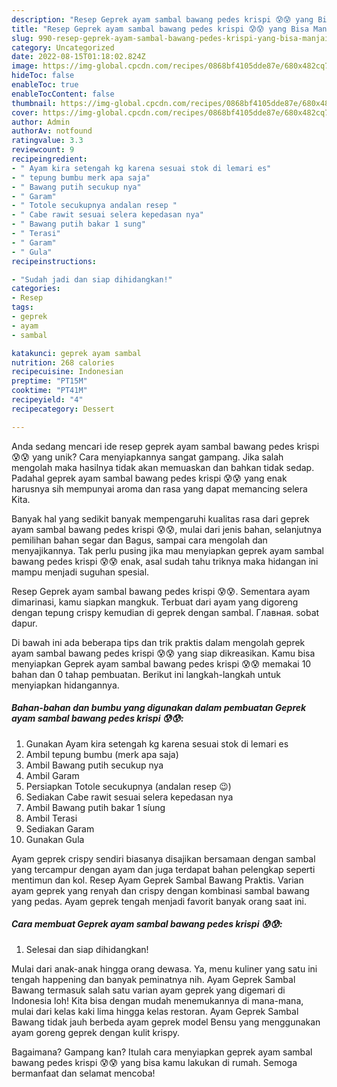 ```yaml
---
description: "Resep Geprek ayam sambal bawang pedes krispi 😰😰 yang Bisa Manjain Lidah"
title: "Resep Geprek ayam sambal bawang pedes krispi 😰😰 yang Bisa Manjain Lidah"
slug: 990-resep-geprek-ayam-sambal-bawang-pedes-krispi-yang-bisa-manjain-lidah
category: Uncategorized
date: 2022-08-15T01:18:02.824Z
image: https://img-global.cpcdn.com/recipes/0868bf4105dde87e/680x482cq70/geprek-ayam-sambal-bawang-pedes-krispi-foto-resep-utama.jpg
hideToc: false
enableToc: true
enableTocContent: false
thumbnail: https://img-global.cpcdn.com/recipes/0868bf4105dde87e/680x482cq70/geprek-ayam-sambal-bawang-pedes-krispi-foto-resep-utama.jpg
cover: https://img-global.cpcdn.com/recipes/0868bf4105dde87e/680x482cq70/geprek-ayam-sambal-bawang-pedes-krispi-foto-resep-utama.jpg
author: Admin
authorAv: notfound
ratingvalue: 3.3
reviewcount: 9
recipeingredient:
- " Ayam kira setengah kg karena sesuai stok di lemari es"
- " tepung bumbu merk apa saja"
- " Bawang putih secukup nya"
- " Garam"
- " Totole secukupnya andalan resep "
- " Cabe rawit sesuai selera kepedasan nya"
- " Bawang putih bakar 1 sung"
- " Terasi"
- " Garam"
- " Gula"
recipeinstructions:

- "Sudah jadi dan siap dihidangkan!"
categories:
- Resep
tags:
- geprek
- ayam
- sambal

katakunci: geprek ayam sambal 
nutrition: 268 calories
recipecuisine: Indonesian
preptime: "PT15M"
cooktime: "PT41M"
recipeyield: "4"
recipecategory: Dessert

---
```





Anda sedang mencari ide resep geprek ayam sambal bawang pedes krispi 😰😰 yang unik? Cara menyiapkannya sangat gampang. Jika salah mengolah maka hasilnya tidak akan memuaskan dan bahkan tidak sedap. Padahal geprek ayam sambal bawang pedes krispi 😰😰 yang enak harusnya sih mempunyai aroma dan rasa yang dapat memancing selera Kita.





Banyak hal yang sedikit banyak mempengaruhi kualitas rasa dari geprek ayam sambal bawang pedes krispi 😰😰, mulai dari jenis bahan, selanjutnya pemilihan bahan segar dan Bagus, sampai cara mengolah dan menyajikannya. Tak perlu pusing jika mau menyiapkan geprek ayam sambal bawang pedes krispi 😰😰 enak,      asal sudah tahu triknya maka hidangan ini mampu menjadi suguhan spesial.














Resep Geprek ayam sambal bawang pedes krispi 😰😰. Sementara ayam dimarinasi, kamu siapkan mangkuk. Terbuat dari ayam yang digoreng dengan tepung crispy kemudian di geprek dengan sambal. Главная. sobat dapur.






Di bawah ini ada beberapa tips dan trik praktis dalam mengolah geprek ayam sambal bawang pedes krispi 😰😰 yang siap dikreasikan. Kamu bisa menyiapkan Geprek ayam sambal bawang pedes krispi 😰😰 memakai 10 bahan dan 0 tahap pembuatan. Berikut ini langkah-langkah untuk menyiapkan hidangannya.

<!--inarticleads1-->

##### Bahan-bahan dan bumbu yang digunakan dalam pembuatan Geprek ayam sambal bawang pedes krispi 😰😰:

1. Gunakan  Ayam kira setengah kg karena sesuai stok di lemari es
1. Ambil  tepung bumbu (merk apa saja)
1. Ambil  Bawang putih secukup nya
1. Ambil  Garam
1. Persiapkan  Totole secukupnya (andalan resep 😉)
1. Sediakan  Cabe rawit sesuai selera kepedasan nya
1. Ambil  Bawang putih bakar 1 síung
1. Ambil  Terasi
1. Sediakan  Garam
1. Gunakan  Gula


Ayam geprek crispy sendiri biasanya disajikan bersamaan dengan sambal yang tercampur dengan ayam dan juga terdapat bahan pelengkap seperti mentimun dan kol. Resep Ayam Geprek Sambal Bawang Praktis. Varian ayam geprek yang renyah dan crispy dengan kombinasi sambal bawang yang pedas. Ayam geprek tengah menjadi favorit banyak orang saat ini. 

<!--inarticleads2-->

##### Cara membuat Geprek ayam sambal bawang pedes krispi 😰😰:


1. Selesai dan siap dihidangkan!

Mulai dari anak-anak hingga orang dewasa. Ya, menu kuliner yang satu ini tengah happening dan banyak peminatnya nih. Ayam Geprek Sambal Bawang termasuk salah satu varian ayam geprek yang digemari di Indonesia loh! Kita bisa dengan mudah menemukannya di mana-mana, mulai dari kelas kaki lima hingga kelas restoran. Ayam Geprek Sambal Bawang tidak jauh berbeda ayam geprek model Bensu yang menggunakan ayam goreng geprek dengan kulit krispy. 

Bagaimana? Gampang kan? Itulah cara menyiapkan geprek ayam sambal bawang pedes krispi 😰😰 yang bisa kamu lakukan di rumah. Semoga bermanfaat dan selamat mencoba!
